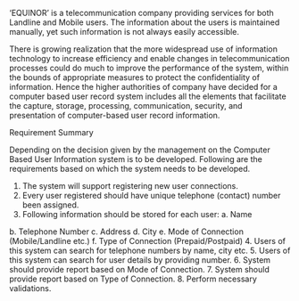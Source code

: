 ‘EQUINOR’ is a telecommunication company providing
services for both Landline and Mobile users. The information
about the users is maintained manually, yet such information
is not always easily accessible.

There is growing realization that the more widespread use of
information technology to increase efficiency and enable
changes in telecommunication processes could do much to
improve the performance of the system, within the bounds of
appropriate measures to protect the confidentiality of
information. Hence the higher authorities of company have
decided for a computer based user record system includes
all the elements that facilitate the capture, storage,
processing, communication, security, and presentation of
computer-based user record information.

Requirement Summary

Depending on the decision given by the management on the
Computer Based User Information system is to be
developed. Following are the requirements based on which
the system needs to be developed.

1. The system will support registering new user
connections.
2. Every user registered should have unique telephone
(contact) number been assigned.
3. Following information should be stored for each user:
a. Name

b. Telephone Number
c. Address
d. City
e. Mode of Connection (Mobile/Landline etc.)
f. Type of Connection (Prepaid/Postpaid)
4. Users of this system can search for telephone
numbers by name, city etc.
5. Users of this system can search for user details by
providing number.
6. System should provide report based on Mode of
Connection.
7. System should provide report based on Type of
Connection.
8. Perform necessary validations.
